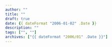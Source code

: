 ```yaml
---
author: ""
title: ""
draft: true
date: {{ dateFormat "2006-01-02" .Date }}
description: ""
tags: ["", ""]
archives: ["{{ dateFormat "2006/01" .Date }}"]
---
```

